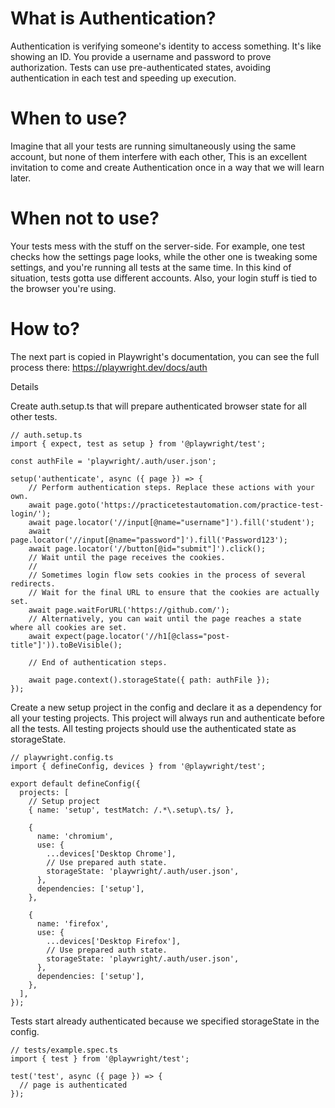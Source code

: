# What is Authentication?
Authentication is verifying someone's identity to access something. 
It's like showing an ID. You provide a username and password to prove authorization. 
Tests can use pre-authenticated states, avoiding authentication in each test and speeding up execution. 

# When to use?
Imagine that all your tests are running simultaneously using the same account, but none of them interfere with each other, This is an excellent invitation to come and create Authentication once in a way that we will learn later.

# When not to use?
Your tests mess with the stuff on the server-side. 
For example, one test checks how the settings page looks, while the other one is tweaking some settings, and you're running all tests at the same time. 
In this kind of situation, tests gotta use different accounts.
Also, your login stuff is tied to the browser you're using.

# How to? 
The next part is copied in Playwright's documentation, you can see the full process there:
https://playwright.dev/docs/auth

Details

Create auth.setup.ts that will prepare authenticated browser state for all other tests.
```Playwright
// auth.setup.ts
import { expect, test as setup } from '@playwright/test';

const authFile = 'playwright/.auth/user.json';

setup('authenticate', async ({ page }) => {
    // Perform authentication steps. Replace these actions with your own.
    await page.goto('https://practicetestautomation.com/practice-test-login/');
    await page.locator('//input[@name="username"]').fill('student');
    await page.locator('//input[@name="password"]').fill('Password123');
    await page.locator('//button[@id="submit"]').click();
    // Wait until the page receives the cookies.
    //
    // Sometimes login flow sets cookies in the process of several redirects.
    // Wait for the final URL to ensure that the cookies are actually set.
    await page.waitForURL('https://github.com/');
    // Alternatively, you can wait until the page reaches a state where all cookies are set.
    await expect(page.locator('//h1[@class="post-title"]')).toBeVisible();

    // End of authentication steps.

    await page.context().storageState({ path: authFile });
});
```

Create a new setup project in the config and declare it as a dependency for all your testing projects. This project will always run and authenticate before all the tests. 
All testing projects should use the authenticated state as storageState.

```Playwright
// playwright.config.ts
import { defineConfig, devices } from '@playwright/test';

export default defineConfig({
  projects: [
    // Setup project
    { name: 'setup', testMatch: /.*\.setup\.ts/ },

    {
      name: 'chromium',
      use: {
        ...devices['Desktop Chrome'],
        // Use prepared auth state.
        storageState: 'playwright/.auth/user.json',
      },
      dependencies: ['setup'],
    },

    {
      name: 'firefox',
      use: {
        ...devices['Desktop Firefox'],
        // Use prepared auth state.
        storageState: 'playwright/.auth/user.json',
      },
      dependencies: ['setup'],
    },
  ],
});
```

Tests start already authenticated because we specified storageState in the config.

```Playwright
// tests/example.spec.ts
import { test } from '@playwright/test';

test('test', async ({ page }) => {
  // page is authenticated
});
```
